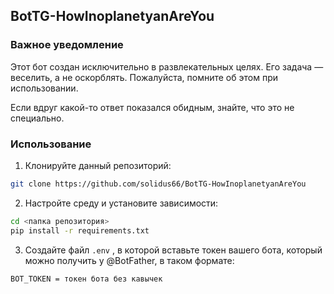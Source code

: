 ## BotTG-HowInoplanetyanAreYou
### Важное уведомление
Этот бот создан исключительно в развлекательных целях. Его задача — веселить, а не оскорблять. Пожалуйста, помните об этом при использовании.

Если вдруг какой-то ответ показался обидным, знайте, что это не специально.

### Использование
1. Клонируйте данный репозиторий:

```BASH
git clone https://github.com/solidus66/BotTG-HowInoplanetyanAreYou
```

2. Настройте среду и установите зависимости:

```BASH
cd <папка репозитория>
pip install -r requirements.txt
```

3. Создайте файл `.env` , в которой вставьте токен вашего бота, который можно получить у @BotFather, в таком формате:

```.env
BOT_TOKEN = токен бота без кавычек
```